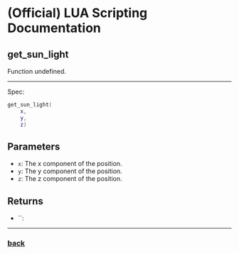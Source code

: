 
# (Official) LUA Scripting Documentation

## get_sun_light

Function undefined.

___

Spec:

```lua
get_sun_light(
	x,
	y,
	z)
```

## Parameters

- `x`: The x component of the position.
- `y`: The y component of the position.
- `z`: The z component of the position.

## Returns

- ``: 

___

### [back](../other)
